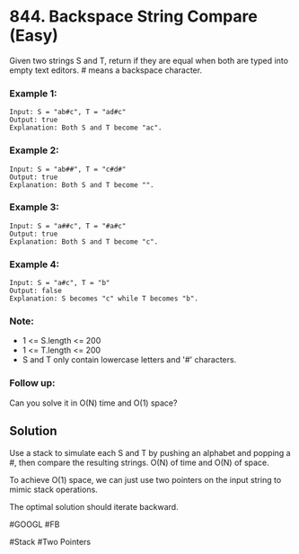 # 844. Backspace String Compare (Easy)

Given two strings S and T, return if they are equal when both are typed into empty text editors. # means a backspace character.

### Example 1:
```
Input: S = "ab#c", T = "ad#c"
Output: true
Explanation: Both S and T become "ac".
```

### Example 2:
```
Input: S = "ab##", T = "c#d#"
Output: true
Explanation: Both S and T become "".
```

### Example 3:
```
Input: S = "a##c", T = "#a#c"
Output: true
Explanation: Both S and T become "c".
```

### Example 4:
```
Input: S = "a#c", T = "b"
Output: false
Explanation: S becomes "c" while T becomes "b".
```

### Note:
- 1 <= S.length <= 200
- 1 <= T.length <= 200
- S and T only contain lowercase letters and '#' characters.

### Follow up:
Can you solve it in O(N) time and O(1) space?

## Solution
Use a stack to simulate each S and T by pushing an alphabet and popping a #,  then compare the resulting strings. O(N) of time and O(N) of space.

To achieve O(1) space, we can just use two pointers on the input string to mimic stack operations.

The optimal solution should iterate backward.

#GOOGL #FB

#Stack #Two Pointers